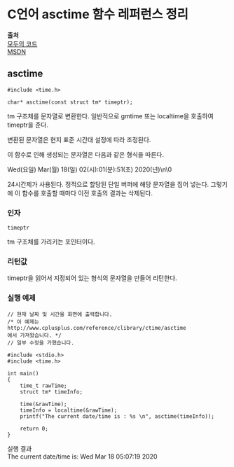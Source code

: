 # C언어 asctime 함수 레퍼런스 정리
  
**출처**  
<a href = "https://modoocode.com/116">모두의 코드</a>  
<a href = "https://docs.microsoft.com/ko-kr/cpp/c-runtime-library/reference/asctime-wasctime?view=vs-2019">MSDN</a>  
  
## asctime
  
    #include <time.h>

    char* asctime(const struct tm* timeptr);
  
tm 구조체를 문자열로 변환한다. 일반적으로 gmtime 또는 localtime을 호출하여 timeptr을 준다.  
  
변환된 문자열은 현지 표준 시간대 설정에 따라 조정된다.  
  
이 함수로 인해 생성되는 문자열은 다음과 같은 형식을 따른다.  
  
Wed(요일) Mar(월) 18(일) 02(시):01(분):51(초) 2020(년)\n\0  
  
24시간제가 사용된다. 정적으로 할당된 단일 버퍼에 해당 문자열을 집어 넣는다. 그렇기에 이 함수를 호출할 때마다 이전 호출의 결과는 삭제된다.  
  
### 인자
  
    timeptr
  
tm 구조체를 가리키는 포인터이다.  
  
### 리턴값
  
timeptr을 읽어서 지정되어 있는 형식의 문자열을 만들어 리턴한다.  
  
### 실행 예제
  
    // 현재 날짜 및 시간을 화면에 출력합니다.
    /* 이 예제는
    http://www.cplusplus.com/reference/clibrary/ctime/asctime
    에서 가져왔습니다. */
    // 일부 수정을 가했습니다.

    #include <stdio.h>
    #include <time.h>

    int main()
    {
        time_t rawTime;
        struct tm* timeInfo;

        time(&rawTime);
        timeInfo = localtime(&rawTime);
        printf("The current date/time is : %s \n", asctime(timeInfo));

        return 0;
    }
  
실행 결과  
The current date/time is: Wed Mar 18 05:07:19 2020  

